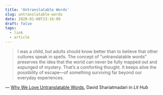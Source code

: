 ```yaml
---
title: 'Untranslatable Words'
slug: untranslatable-words
date: 2020-01-08T13:16:09
draft: false
tags:
  - link
  - article
---
```


> I was a child, but adults should know better than to believe that other cultures speak in spells. The concept of “untranslatable words” preserves the idea that the world can never be fully mapped out and expunged of mystery. That’s a comforting thought. It keeps alive the possibility of escape—of something surviving far beyond our everyday experiences.

— [Why We Love Untranslatable Words](https://lithub.com/why-we-love-untranslatable-words/), David Shariatmadari in _Lit Hub_
